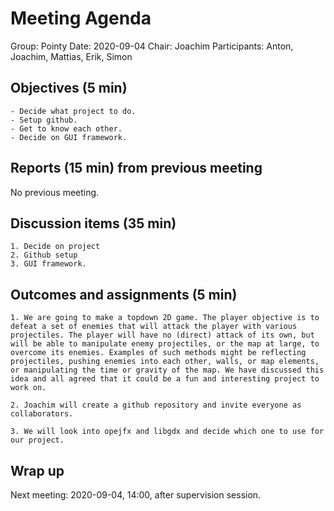 # Meeting Agenda

Group: Pointy
Date: 2020-09-04
Chair: Joachim
Participants: Anton, Joachim, Mattias, Erik, Simon

## Objectives (5 min) 
    - Decide what project to do.
    - Setup github.
    - Get to know each other.
    - Decide on GUI framework.

## Reports (15 min) from previous meeting
No previous meeting.

## Discussion items (35 min)
    1. Decide on project
    2. Github setup
    3. GUI framework.

## Outcomes and assignments (5 min)
    1. We are going to make a topdown 2D game. The player objective is to defeat a set of enemies that will attack the player with various projectiles. The player will have no (direct) attack of its own, but will be able to manipulate enemy projectiles, or the map at large, to overcome its enemies. Examples of such methods might be reflecting projectiles, pushing enemies into each other, walls, or map elements, or manipulating the time or gravity of the map. We have discussed this idea and all agreed that it could be a fun and interesting project to work on.

    2. Joachim will create a github repository and invite everyone as collaborators. 

    3. We will look into opejfx and libgdx and decide which one to use for our project.

## Wrap up
Next meeting: 2020-09-04, 14:00, after supervision session.
